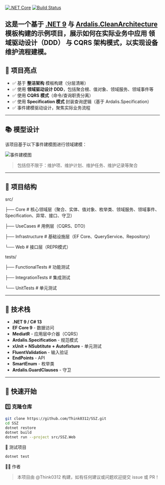 [![.NET Core](https://github.com/ardalis/CleanArchitecture/workflows/.NET%20Core/badge.svg)](https://github.com/ardalis/CleanArchitecture/actions) [![Build Status](https://dev.azure.com/ssz031117/Pulse%20Core/_apis/build/status%2FThink0312.SSZ?branchName=master)](https://dev.azure.com/ssz031117/Pulse%20Core/_build/latest?definitionId=5&branchName=master)

这是一个基于 [.NET 9](https://dotnet.microsoft.com/en-us/download/dotnet/9.0) 与 [Ardalis.CleanArchitecture](https://github.com/ardalis/CleanArchitecture) 模板构建的示例项目，展示如何在实际业务中应用 **领域驱动设计（DDD）** 与 **CQRS 架构模式**，以实现设备维护流程建模。
---

## 📌 项目亮点

- ✅ 基于 **整洁架构** 模板构建（分层清晰）
- ✅ 使用 **领域驱动设计 DDD**，包括聚合根、值对象、领域服务、领域事件等
- ✅ 使用 **CQRS 模式**（命令/查询职责分离）
- ✅ 使用 **Specification 模式** 封装查询逻辑（基于 Ardalis.Specification）
- ✅ 事件建模驱动设计，聚焦实际业务流程

---

## 📚 模型设计

该项目基于以下事件建模图进行领域建模：

![事件建模图](https://github.com/user-attachments/assets/28f6c43b-15cb-471a-a96f-4c9c469a9662)

> 包括但不限于：维护项、维护计划、维护任务、维护记录等聚合

---

## 🧩 项目结构

src/

├── Core # 核心领域层（聚合、实体、值对象、枚举类、领域服务、领域事件、Specification、异常、接口、守卫）

├── UseCases # 用例层（CQRS、DTO）

├── Infrastructure # 基础设施层（EF Core、QueryService、Repository）

└── Web # 接口层（REPR模式）

tests/

├── FunctionalTests # 功能测试

├── IntegrationTests # 集成测试

└── UnitTests # 单元测试

---

## 🧪 技术栈

- **.NET 9 / C# 13**
- **EF Core 9** - 数据访问
- **MediatR** - 应用层中介器（CQRS）
- **Ardalis.Specification** - 规范模式
- **xUnit + NSubtitute + Autofixture** - 单元测试
- **FluentValidation** - 输入验证
- **EndPoints** - API
- **SmartEnum** - 枚举类
- **Ardalis.GuardClauses** - 守卫

---

## 🚀 快速开始

### 1️⃣ 克隆仓库

```bash
git clone https://github.com/Think0312/SSZ.git
cd SSZ
dotnet restore
dotnet build
dotnet run --project src/SSZ.Web
```

🧪 测试项目
```bash
dotnet test
```
🧑‍💻 作者
> 本项目由 @Think0312 构建，如有任何建议或问题欢迎提交 issue 或 PR！

